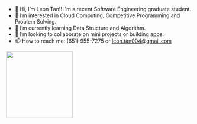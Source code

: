 - 👋 Hi, I’m Leon Tan!! I'm a recent Software Engineering graduate student. 
- 👀 I’m interested in Cloud Computing, Competitive Programming and Problem Solving.
- 🌱 I’m currently learning Data Structure and Algorithm.
- 💞️ I’m looking to collaborate on mini projects or building apps.
- 📫 How to reach me: (651) 955-7275 or leon.tan004@gmail.com

<img height="180em" src="https://github-readme-stats.vercel.app/api?username=leontan4&show_icons=true&hide_border=true&&count_private=true&include_all_commits=true" />

<!---
leontan4/leontan4 is a ✨ special ✨ repository because its `README.md` (this file) appears on your GitHub profile.
You can click the Preview link to take a look at your changes.
--->
